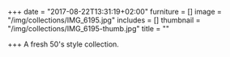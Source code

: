 +++
date = "2017-08-22T13:31:19+02:00"
furniture = []
image = "/img/collections/IMG_6195.jpg"
includes = []
thumbnail = "/img/collections/IMG_6195-thumb.jpg"
title = ""

+++
A fresh 50's style collection.